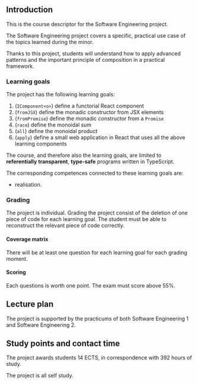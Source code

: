 ## Introduction
This is the course descriptor for the Software Engineering project.

The Software Engineering project covers a specific, practical use case of the topics learned during the minor.

Thanks to this project, students will understand how to apply advanced patterns and the important principle of composition in a practical framework.


### Learning goals
The project has the following learning goals:
1. (`IComponent<o>`) define a functorial React component
1. (`fromJSX`) define the monadic constructor from JSX elements
1. (`fromPromise`) define the monadic constructor from a `Promise`
1. (`race`) define the monoidal sum
1. (`all`) define the monoidal product
1. (`apply`) define a small web application in React that uses all the above learning components

The course, and therefore also the learning goals, are limited to **referentially transparent**, **type-safe** programs written in TypeScript.

The corresponding competences connected to these learning goals are: 
- realisation.

### Grading
The project is individual.
Grading the project consist of the deletion of one piece of code for each learning goal. The student must be able to reconstruct the relevant piece of code correctly.

#### Coverage matrix
There will be at least one question for each learning goal for each grading moment.

#### Scoring
Each questions is worth one point. The exam must score above 55%.


## Lecture plan
The project is supported by the practicums of both Software Engineering 1 and Software Engineering 2.


## Study points and contact time
The project awards students 14 ECTS, in correspondence with 392 hours of study.

The project is all self study.

